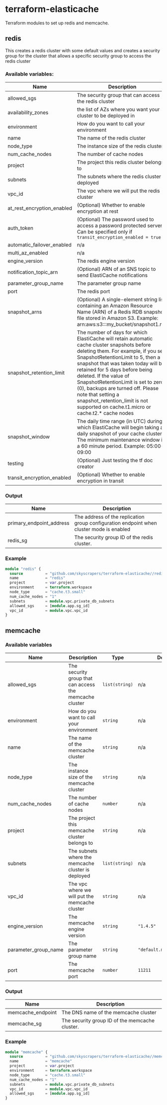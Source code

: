 # terraform-elasticache
Terraform modules to set up redis and memcache.

## redis
This creates a redis cluster with some default values and creates a security group for the cluster that allows a specific security group to access the redis cluster

### Available variables:
| Name | Description | Type | Default | Required |
|------|-------------|------|---------|:--------:|
| allowed_sgs | The security group that can access the redis cluster | `list(string)` | n/a | yes |
| availability_zones | the list of AZs where you want your cluster to be deployed in | `list(string)` | n/a | yes |
| environment | How do you want to call your environment | `string` | n/a | yes |
| name | The name of the redis cluster | `string` | n/a | yes |
| node_type | The instance size of the redis cluster | `string` | n/a | yes |
| num_cache_nodes | The number of cache nodes | `number` | n/a | yes |
| project | The project this redis cluster belongs to | `string` | n/a | yes |
| subnets | The subnets where the redis cluster is deployed | `list(string)` | n/a | yes |
| vpc_id | The vpc where we will put the redis cluster | `string` | n/a | yes |
| at_rest_encryption_enabled | (Optional) Whether to enable encryption at rest | `bool` | `true` | no |
| auth_token | (Optional) The password used to access a password protected server. Can be specified only if `transit_encryption_enabled = true` | `string` | `null` | no |
| automatic_failover_enabled | n/a | `bool` | `false` | no |
| multi_az_enabled | n/a | `bool` | `false` | no |
| engine_version | The redis engine version | `string` | `"3.2.6"` | no |
| notification_topic_arn | (Optional) ARN of an SNS topic to send ElastiCache notifications | `string` | `null` | no |
| parameter_group_name | The parameter group name | `string` | `"default.redis3.2"` | no |
| port | The redis port | `number` | `6379` | no |
| snapshot_arns | (Optional) A single-element string list containing an Amazon Resource Name (ARN) of a Redis RDB snapshot file stored in Amazon S3. Example: arn:aws:s3:::my_bucket/snapshot1.rdb | `list(string)` | `[]` | no |
| snapshot_retention_limit | The number of days for which ElastiCache will retain automatic cache cluster snapshots before deleting them. For example, if you set SnapshotRetentionLimit to 5, then a snapshot that was taken today will be retained for 5 days before being deleted. If the value of SnapshotRetentionLimit is set to zero (0), backups are turned off. Please note that setting a snapshot_retention_limit is not supported on cache.t1.micro or cache.t2.* cache nodes | `number` | `0` | no |
| snapshot_window | The daily time range (in UTC) during which ElastiCache will begin taking a daily snapshot of your cache cluster. The minimum maintenance window is a 60 minute period. Example: 05:00-09:00 | `string` | `"03:00-05:00"` | no |
| testing | (Optional) Just testing the tf doc creator | `list(string)` | `null` | no |
| transit_encryption_enabled | (Optional) Whether to enable encryption in transit | `bool` | `true` | no |


### Output
| Name | Description |
|------|-------------|
| primary_endpoint_address | The address of the replication group configuration endpoint when cluster mode is enabled |
| redis_sg | The security group ID of the redis cluster. |

### Example

```terraform
module "redis" {
  source          = "github.com/skyscrapers/terraform-elasticache//redis"
  name            = "redis"
  project         = var.project
  environment     = terraform.workspace
  node_type       = "cache.t3.small"
  num_cache_nodes = "1"
  subnets         = module.vpc.private_db_subnets
  allowed_sgs     = [module.app.sg_id]
  vpc_id          = module.vpc.vpc_id
}
```

## memcache


### Available variables 

| Name | Description | Type | Default | Required |
|------|-------------|------|---------|:--------:|
| allowed_sgs | The security group that can access the memcache cluster | `list(string)` | n/a | yes |
| environment | How do you want to call your environment | `string` | n/a | yes |
| name | The name of the memcache cluster | `string` | n/a | yes |
| node_type | The instance size of the memcache cluster | `string` | n/a | yes |
| num_cache_nodes | The number of cache nodes | `number` | n/a | yes |
| project | The project this memcache cluster belongs to | `string` | n/a | yes |
| subnets | The subnets where the memcache cluster is deployed | `list(string)` | n/a | yes |
| vpc_id | The vpc where we will put the memcache cluster | `string` | n/a | yes |
| engine_version | The memcache engine version | `string` | `"1.4.5"` | no |
| parameter_group_name | The parameter group name | `string` | `"default.memcached1.4"` | no |
| port | The memcache port | `number` | `11211` | no |

### Output
| Name | Description |
|------|-------------|
| memcache_endpoint | The DNS name of the memcache cluster  |
| memcache_sg | The security group ID of the memcache cluster. |

### Example

```terraform
module "memcache" {
  source          = "github.com/skyscrapers/terraform-elasticache//memcache"
  name            = "memcache"
  project         = var.project
  environment     = terraform.workspace
  node_type       = "cache.t3.small"
  num_cache_nodes = "1"
  subnets         = module.vpc.private_db_subnets
  vpc_id          = module.vpc.vpc_id
  allowed_sgs     = [module.app.sg_id]
}
```

